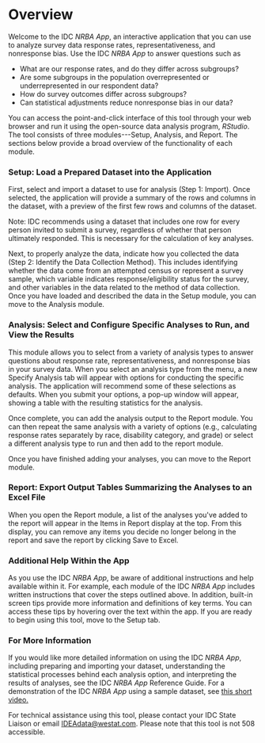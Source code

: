 # Overview
Welcome to the IDC *NRBA App*, an interactive application that you can use to analyze survey data response rates, representativeness, and nonresponse bias. Use the IDC *NRBA App* to answer questions such as

- What are our response rates, and do they differ across subgroups?
- Are some subgroups in the population overrepresented or underrepresented in our respondent data?
- How do survey outcomes differ across subgroups?
- Can statistical adjustments reduce nonresponse bias in our data?

You can access the point-and-click interface of this tool through your web browser and run it using the open-source data analysis program, *RStudio*. The tool consists of three modules---Setup, Analysis, and Report. The sections below provide a broad overview of the functionality of each module.

### Setup: Load a Prepared Dataset into the Application

First, select and import a dataset to use for analysis (Step 1: Import). Once selected, the application will provide a summary of the rows and columns in the dataset, with a preview of the first few rows and columns of the dataset.

Note: IDC recommends using a dataset that includes one row for every person invited to submit a survey, regardless of whether that person ultimately responded. This is necessary for the calculation of key analyses.

Next, to properly analyze the data, indicate how you collected the data (Step 2: Identify the Data Collection Method). This includes identifying whether the data come from an attempted census or represent a survey sample, which variable indicates response/eligibility status for the survey, and other variables in the data related to the method of data collection. Once you have loaded and described the data in the Setup module, you can move to the Analysis module.


### Analysis: Select and Configure Specific Analyses to Run, and View the Results

This module allows you to select from a variety of analysis types to answer questions about response rate, representativeness, and nonresponse bias in your survey data. When you select an analysis type from the menu, a new Specify Analysis tab will appear with options for conducting the specific analysis. The application will recommend some of these selections as defaults. When you submit your options, a pop-up window will appear, showing a table with the resulting statistics for the analysis.

Once complete, you can add the analysis output to the Report module. You can then repeat the same analysis with a variety of options (e.g., calculating response rates separately by race, disability category, and grade) or select a different analysis type to run and then add to the report module.

Once you have finished adding your analyses, you can move to the Report module.


### Report: Export Output Tables Summarizing the Analyses to an Excel File

When you open the Report module, a list of the analyses you've added to the report will appear in the Items in Report display at the top. From this display, you can remove any items you decide no longer belong in the report and save the report by clicking Save to Excel.

### Additional Help Within the App

As you use the IDC *NRBA App*, be aware of additional instructions and help available within it. For example, each module of the IDC *NRBA App* includes written instructions that cover the steps outlined above. In addition, built-in screen tips provide more information and definitions of key terms. You can access these tips by hovering over the text within the app. If you are ready to begin using this tool, move to the Setup tab.

### For More Information

If you would like more detailed information on using the IDC *NRBA App*, including preparing and importing your dataset, understanding the statistical processes behind each analysis option, and interpreting the results of analyses, see the IDC *NRBA App* Reference Guide.
For a demonstration of the IDC *NRBA App* using a sample dataset, see [this short video.](https://www.youtube.com/watch?v=0em2O0-QGP8)

For technical assistance using this tool, please contact your IDC State Liaison or email IDEAdata@westat.com.
Please note that this tool is not 508 accessible. 
